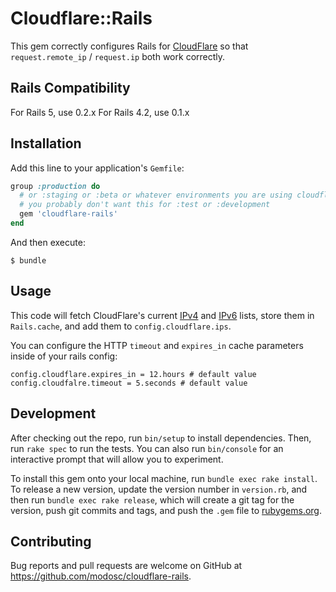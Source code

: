 # Cloudflare::Rails

This gem correctly configures Rails for [CloudFlare](https://www.cloudflare.com) so that `request.remote_ip` / `request.ip` both work correctly.

## Rails Compatibility

For Rails 5, use 0.2.x
For Rails 4.2, use 0.1.x

## Installation

Add this line to your application's `Gemfile`:

```ruby
group :production do
  # or :staging or :beta or whatever environments you are using cloudflare in.
  # you probably don't want this for :test or :development
  gem 'cloudflare-rails'
end
```

And then execute:

    $ bundle

## Usage

This code will fetch CloudFlare's current [IPv4](https://www.cloudflare.com/ips-v4) and [IPv6](https://www.cloudflare.com/ips-v6) lists, store them in `Rails.cache`, and add them to `config.cloudflare.ips`.

You can configure the HTTP `timeout` and `expires_in` cache parameters inside of your rails config:
```
config.cloudflare.expires_in = 12.hours # default value
config.cloudfalre.timeout = 5.seconds # default value
```

## Development

After checking out the repo, run `bin/setup` to install dependencies. Then, run `rake spec` to run the tests. You can also run `bin/console` for an interactive prompt that will allow you to experiment.

To install this gem onto your local machine, run `bundle exec rake install`. To release a new version, update the version number in `version.rb`, and then run `bundle exec rake release`, which will create a git tag for the version, push git commits and tags, and push the `.gem` file to [rubygems.org](https://rubygems.org).

## Contributing

Bug reports and pull requests are welcome on GitHub at https://github.com/modosc/cloudflare-rails.

